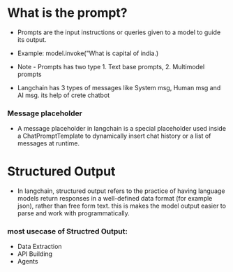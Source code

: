 # What is the prompt?

- Prompts are the input instructions or queries given to a model to guide its output.
- Example: model.invoke("What is capital of india.)
- Note - Prompts has two type 1. Text base prompts, 2. Multimodel prompts

- Langchain has 3 types of messages like System msg, Human msg and AI msg. its help of crete chatbot

### Message placeholder

- A message placeholder in langchain is a special placeholder used inside a ChatPromptTemplate to dynamically insert chat history or a list of messages at runtime.

# Structured Output
- In langchain, structured output refers to the practice of having language models return responses in a well-defined data format (for example json), rather than free form text. this is makes the model output easier to parse and work with programmatically.

### most usecase of Structred Output:
- Data Extraction
- API Building
- Agents
